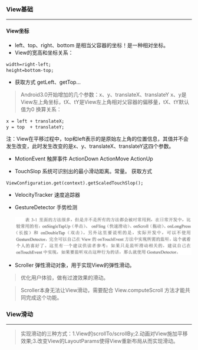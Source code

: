 ### View基础
---
#### View坐标
- left、top、right、bottom 是相当父容器的坐标！是一种相对坐标。
- View的宽高和坐标关系：
```
width=right-left;
height=bottom-top;
```
- 获取方式 getLeft、getTop...

> Android3.0开始增加的几个参数：x、y、translateX、translateY
x、y是View左上角坐标，tX、tY是View左上角相对父容器的偏移量，tX、tY默认值为0
换算关系：
```
x = left + translateX;
y = top  + translateY;
```
注：View在平移过程中，top和left表示的是原始左上角的位置信息，其值并不会发生改变，此时发生改变的是x、y、translateX、translateY这四个参数。

- MotionEvent 触屏事件
ActionDown ActionMove ActionUp

- TouchSlop 系统可识别出的最小滑动距离。常量。
获取方式
```
ViewConfiguration.get(context).getScaledTouchSlop();
```

- VelocityTracker 速度追踪器

- GestureDetector 手势检测 <br><br>
![](.doc_images\2dbc6ab4.png)

- Scroller 弹性滑动对象，用于实现View的弹性滑动。
> 优化用户体验，做有过渡效果的滑动。

> Scroller本身无法让View滑动，需要配合 View.computeScroll 方法才能共同完成这个功能。

### View滑动
---
> 实现滑动的三种方式：1.View的scrollTo/scrollBy;2.动画对View施加平移效果;3.改变View的LayoutParams使得View重新布局从而实现滑动。







